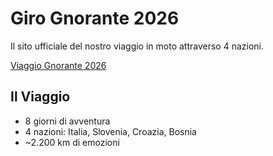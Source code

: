 # Giro Gnorante 2026

Il sito ufficiale del nostro viaggio in moto attraverso 4 nazioni.

[Viaggio Gnorante 2026](http://bit.ly/47qMhdo)

## Il Viaggio
- 8 giorni di avventura
- 4 nazioni: Italia, Slovenia, Croazia, Bosnia
- ~2.200 km di emozioni
